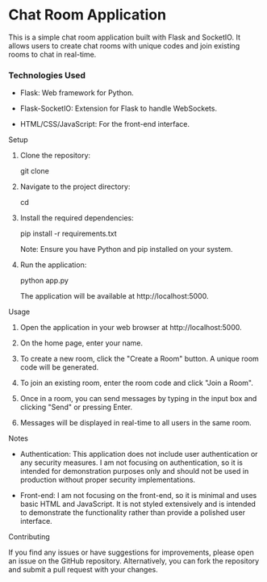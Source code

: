 # Chat Room Application

This is a simple chat room application built with Flask and SocketIO. It allows users to create chat rooms with unique codes and join existing rooms to chat in real-time.

### Technologies Used

- Flask: Web framework for Python.

- Flask-SocketIO: Extension for Flask to handle WebSockets.

- HTML/CSS/JavaScript: For the front-end interface.

Setup

1. Clone the repository:

   git clone <repository-url>

2. Navigate to the project directory:

   cd <project-directory>

3. Install the required dependencies:

   pip install -r requirements.txt

   Note: Ensure you have Python and pip installed on your system.

4. Run the application:

   python app.py

   The application will be available at http://localhost:5000.

Usage

1. Open the application in your web browser at http://localhost:5000.

2. On the home page, enter your name.

3. To create a new room, click the "Create a Room" button. A unique room code will be generated.

4. To join an existing room, enter the room code and click "Join a Room".

5. Once in a room, you can send messages by typing in the input box and clicking "Send" or pressing Enter.

6. Messages will be displayed in real-time to all users in the same room.

Notes

- Authentication: This application does not include user authentication or any security measures. I am not focusing on authentication, so it is intended for demonstration purposes only and should not be used in production without proper security implementations.

- Front-end: I am not focusing on the front-end, so it is minimal and uses basic HTML and JavaScript. It is not styled extensively and is intended to demonstrate the functionality rather than provide a polished user interface.

Contributing

If you find any issues or have suggestions for improvements, please open an issue on the GitHub repository. Alternatively, you can fork the repository and submit a pull request with your changes.

